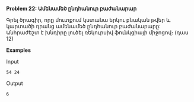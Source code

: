 **Problem 22: Ամենամեծ ընդհանուր բաժանարար**

Գրել ծրագիր, որը մուտքում կստանա երկու բնական թվեր և կարտածի դրանց ամենամեծ ընդհանուր բաժանարարը: Անհրաժեշտ է խնդիրը լուծել ռեկուրսիվ ֆունկցիայի միջոցով։ (դաս 12)

**Examples**

Input
```
54 24
```
Output
```
6
```
